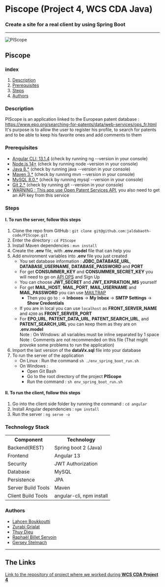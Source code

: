 <h1>Piscope (Project 4, WCS CDA Java)</h1>

### Create a site for a real client by using Spring Boot


---

![PIScope](https://i.ibb.co/MnLhJhm/piscope.png)

## Piscope

### index

1. [Description](#Description)
2. [Prerequisites](#Prerequisites)
3. [Steps](#Steps)
5. [Authors](#Authors)

### Description

PIScope is an application linked to the European patent database : https://www.epo.org/searching-for-patents/data/web-services/ops_fr.html</br>
It's purpose is to allow the user to register his profile, to search for patents and to be able to keep his favorite ones and add comments to them

### Prerequisites

* [Angular CLI: 13.1.4](https://angular.io/) (check by running ng --version in your console)
* [Node.js 14+](https://nodejs.org/en/) (check by running node –version in your console)
* [Java 8.*](https://www.java.com/fr/) (check by running java --version in your console)
* [Maven 3.*](https://maven.apache.org/) (check by running mvn --version in your console)
* [MySQL 8.0.*](https://www.mysql.com/fr/) (check by running mysql --version in your console)
* [Git 2.*](https://git-scm.com/) (check by running git --version in your console)
* [WARNING : This app use Open Patent Services API](https://www.epo.org/searching-for-patents/data/web-services/ops.html), you also need to get an API key from this service

### Steps

#### I. To run the server, follow this steps

1. Clone the repo from GitHub : `git clone git@github.com:jaldabaoth-code/PIScope.git`
2. Enter the directory : `cd PIScope`
3. Install Maven dependencies : `mvn install`
4. Create the <b>.env</b> file, with <b>.env.model</b> file that can help you
5. Add environment variables into <b>.env</b> file you just created
    * You set database information : <b>JDBC_DATABASE_URL</b>, <b>DATABASE_USERNAME</b>, <b>DATABASE_PASSWORD</b> and <b>PORT</b>
    * For get <b>CONSUMMER_KEY</b> and <b>CONSUMMER_SECRET_KEY</b> you will need to go on <a href="https://www.epo.org/searching-for-patents/data/web-services/ops.html">API OPS</a> and Sign Up
    * You can choose <b>JWT_SECRET</b> and <b>JWT_EXPIRATION_MS</b> yourself
    * For get <b>MAIL_HOST</b>, <b>MAIL_PORT</b>, <b>MAIL_USERNAME</b> and <b>MAIL_PASSWORD</b> you can use <a href="https://mailtrap.io/inboxes">MAILTRAP</a>
      - Then you go to : -> <b>Inboxes</b> -> <b>My Inbox</b> -> <b>SMTP Settings</b> -> <b>Show Credentials</b>
    * If you are in local you can use `localhost` as <b>FRONT_SERVER_NAME</b> and `4200` as <b>FRONT_SERVER_PORT</b>
    * For <b>EPO_URL</b>, <b>PATENT_DATA_URL</b>, <b>PATENT_SEARCH_URL</b>, and <b>PATENT_SEARCH_URL</b> you can keep them as they are on <b>.env.model</b><br/>
    Note : On Windows: all variables must be inline separated by 1 space<br/>
    Note : Comments are not recommended on this file (That might provoke some problems to run the application)<br/>
6. Import the last version of the <b>dataVx.sql</b> file into your database
7. To run the server of the application
   * On Linux : Run the command `sh ./env_spring_boot_run.sh`
   * On Windows :  
     - Open Git Bash
     - Go to the root directory of the project <b>PIScope</b>
     - Run the command : `sh env_spring_boot_run.sh`

#### II. To run the client, follow this steps

1. Go into the client side folder by running the command : `cd angular`
2. Install Angular dependencies : `npm install`
3. Run the server : `ng serve -o`

### Technology Stack

<table>
    <tr>
        <th>Component</th>
        <th colspan="2">Technology</th>
    </tr>
   <tr>
       <td>Backend(REST)</td>
       <td>Spring boot 2 (Java)</td>
   </tr>
   <tr>
       <td>Frontend</td>
       <td>Angular 13</td>
   </tr>
   <tr>
       <td>Security</td>
       <td>JWT Authorization</td>
   </tr>
   <tr>
       <td>Database</td>
       <td>MySQL</td>
   </tr>
   <tr>
       <td>Persistence</td>
       <td>JPA</td>
   </tr>
   <tr>
       <td>Server Build Tools</td>
       <td>Maven</td>
   </tr>
   <tr>
       <td>Client Build Tools</td>
       <td>angular-cli, npm install</td>
   </tr>
</table>

### Authors

* [Lahcen Boukkoutti](https://github.com/misterdev45)
* [Zurabi Grialat](https://github.com/jaldabaoth-code)
* [Thuy Dieu](https://github.com/Thuydieutran)
* [Raphaël Billet Servoin](https://github.com/RaphaelBS-WCS)
* [Gersey Stelmach](https://github.com/gerseystelmach)

---

## The Links

<a href="https://github.com/WildCodeSchool/orleans-cda-sept2021-java-project-brevet">Link to the repository of project where we worked during <b>WCS CDA Project 4</b></a>
